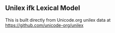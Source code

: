Unilex ifk Lexical Model
----------------------

This is built directly from Unicode.org unilex data at
https://github.com/unicode-org/unilex

